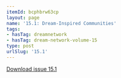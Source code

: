 ```yaml
---
itemId: bcphbrw63cp
layout: page
name: '15.1: Dream-Inspired Communities'
tags:
- hasTag: dreamnetwork
- hasTag: dream-network-volume-15
type: post
urlSlug: '15.1'
---
```

<a href="../files/pdfs/Volume_15/15.1-Dream-Network-Vol-15-No-1.pdf" download="">Download issue 15.1</a>